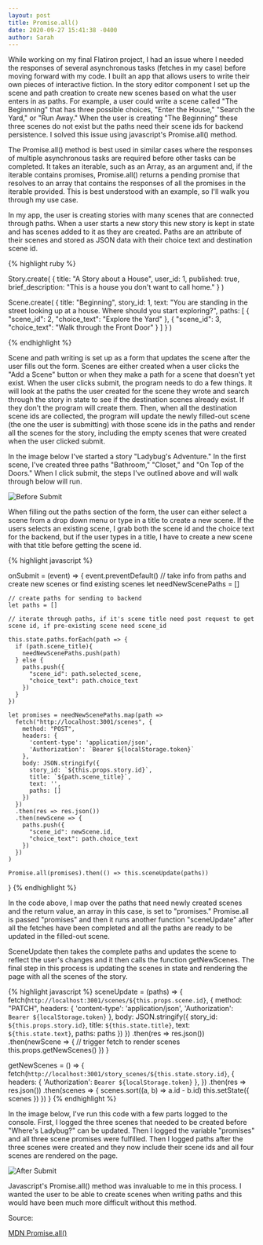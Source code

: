 ```yaml
---
layout: post
title: Promise.all()
date: 2020-09-27 15:41:38 -0400
author: Sarah
---
```


While working on my final Flatiron project, I had an issue where I needed the responses of several asynchronous tasks (fetches in my case) before moving forward with my code. I built an app that allows users to write their own pieces of interactive fiction. In the story editor component I set up the scene and path creation to create new scenes based on what the user enters in as paths. For example, a user could write a scene called "The Beginnning" that has three possible choices, "Enter the House," "Search the Yard," or "Run Away." When the user is creating "The Beginning" these three scenes do not exist but the paths need their scene ids for backend persistence. I solved this issue using javascript's Promise.all() method.

The Promise.all() method is best used in similar cases where the responses of multiple asynchronous tasks are required before other tasks can be completed. It takes an iterable, such as an Array, as an argument and, if the iterable contains promises, Promise.all() returns a pending promise that resolves to an array that contains the responses of all the promises in the iterable provided. This is best understood with an example, so I'll walk you through my use case.

In my app, the user is creating stories with many scenes that are connected through paths. When a user starts a new story this new story is kept in state and has scenes added to it as they are created. Paths are an attribute of their scenes and stored as JSON data with their choice text and destination scene id. 

{% highlight ruby %}

Story.create(
  {
    title: "A Story about a House",
    user_id: 1,
    published: true,
    brief_description: "This is a house you don't want to call home."
  }
)

Scene.create(
  {
    title: "Beginning",
    story_id: 1,
    text: "You are standing in the street looking up at a house. Where should you start exploring?",
    paths: [
      {
        "scene_id": 2,
        "choice_text": "Explore the Yard"
      },
      {
        "scene_id": 3,
        "choice_text": "Walk through the Front Door"
      }
    ]
  }
)

{% endhighlight %}

Scene and path writing is set up as a form that updates the scene after the user fills out the form. Scenes are either created when a user clicks the "Add a Scene" button or when they make a path for a scene that doesn't yet exist. When the user clicks submit, the program needs to do a few things. It will look at the paths the user created for the scene they wrote and search through the story in state to see if the destination scenes already exist. If they don't the program will create them. Then, when all the destination scene ids are collected, the program will update the newly filled-out scene (the one the user is submitting) with those scene ids in the paths and render all the scenes for the story, including the empty scenes that were created when the user clicked submit.

In the image below I've started a story "Ladybug's Adventure." In the first scene, I've created three paths "Bathroom," "Closet," and "On Top of the Doors." When I click submit, the steps I've outlined above and will walk through below will run.

![Before Submit](/cautious-coder/assets/Before.png)

When filling out the paths section of the form, the user can either select a scene from a drop down menu or type in a title to create a new scene. If the users selects an existing scene, I grab both the scene id and the choice text for the backend, but if the user types in a title, I have to create a new scene with that title before getting the scene id. 

{% highlight javascript %}

  onSubmit = (event) => {
    event.preventDefault()
    // take info from paths and create new scenes or find existing scenes
    let needNewScenePaths = []

    // create paths for sending to backend
    let paths = []

    // iterate through paths, if it's scene title need post request to get scene id, if pre-existing scene need scene_id

    this.state.paths.forEach(path => {
      if (path.scene_title){
        needNewScenePaths.push(path)
      } else {
        paths.push({
          "scene_id": path.selected_scene,
          "choice_text": path.choice_text
        })
      }
    })

    let promises = needNewScenePaths.map(path => 
      fetch("http://localhost:3001/scenes", {
        method: "POST",
        headers: {
          'content-type': 'application/json',
          'Authorization': `Bearer ${localStorage.token}`
        },
        body: JSON.stringify({
          story_id: `${this.props.story.id}`,
          title: `${path.scene_title}`,
          text: '',
          paths: []
        })
      })
      .then(res => res.json())
      .then(newScene => {
        paths.push({
          "scene_id": newScene.id,
          "choice_text": path.choice_text
        })
      })
    )

    Promise.all(promises).then(() => this.sceneUpdate(paths))
  }
{% endhighlight %}

In the code above, I map over the paths that need newly created scenes and the return value, an array in this case, is set to "promises." Promise.all is passed "promises" and then it runs another function "sceneUpdate" after all the fetches have been completed and all the paths are ready to be updated in the filled-out scene. 

SceneUpdate then takes the complete paths and updates the scene to reflect the user's changes and it then calls the function getNewScenes. The final step in this process is updating the scenes in state and rendering the page with all the scenes of the story.

{% highlight javascript %}
  sceneUpdate = (paths) => {
    fetch(`http://localhost:3001/scenes/${this.props.scene.id}`, {
      method: "PATCH",
      headers: {
        'content-type': 'application/json',
        'Authorization': `Bearer ${localStorage.token}`
      },
      body: JSON.stringify({
        story_id: `${this.props.story.id}`,
        title: `${this.state.title}`,
        text: `${this.state.text}`,
        paths: paths
      })
    })
    .then(res => res.json())
    .then(newScene => {
      // trigger fetch to render scenes
      this.props.getNewScenes()
    })
  }

  getNewScenes = () => {
    fetch(`http://localhost:3001/story_scenes/${this.state.story.id}`, {
      headers: {
        'Authorization': `Bearer ${localStorage.token}`
      },
    })
    .then(res => res.json())
    .then(scenes => {
      scenes.sort((a, b) => a.id - b.id)
      this.setState({
        scenes 
      })
    })
  }
{% endhighlight %}

In the image below, I've run this code with a few parts logged to the console. First, I logged the three scenes that needed to be created before "Where's Ladybug?" can be updated. Then I logged the variable "promises" and all three scene promises were fulfilled. Then I logged paths after the three scenes were created and they now include their scene ids and all four scenes are rendered on the page.

![After Submit](/cautious-coder/assets/After.png)

Javascript's Promise.all() method was invaluable to me in this process. I wanted the user to be able to create scenes when writing paths and this would have been much more difficult without this method.

Source:

[MDN Promise.all()](https://developer.mozilla.org/en-US/docs/Web/JavaScript/Reference/Global_Objects/Promise/all)